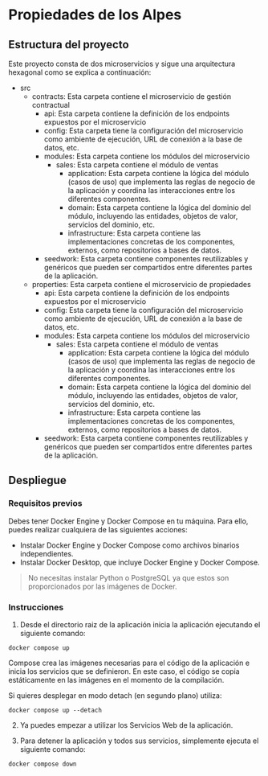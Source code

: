 # Propiedades de los Alpes

## Estructura del proyecto

Este proyecto consta de dos microservicios y sigue una arquitectura hexagonal como se explica a continuación:

* src
 	* contracts: Esta carpeta contiene el microservicio de gestión contractual
		* api: Esta carpeta contiene la definición de los endpoints expuestos por el microservicio
		* config: Esta carpeta tiene la configuración del microservicio como ambiente de ejecución, URL de conexión a la base de datos, etc.
		* modules: Esta carpeta contiene los módulos del microservicio
			* sales: Esta carpeta contiene el módulo de ventas
				* application: Esta carpeta contiene la lógica del módulo (casos de uso) que implementa las reglas de negocio de la aplicación y coordina las interacciones entre los diferentes componentes.
				* domain: Esta carpeta contiene la lógica del dominio del módulo, incluyendo las entidades, objetos de valor, servicios del dominio, etc.
				* infrastructure: Esta carpeta contiene las implementaciones concretas de los componentes, externos, como repositorios a bases de datos.
		* seedwork: Esta carpeta contiene componentes reutilizables y genéricos que pueden ser compartidos entre diferentes partes de la aplicación.
 	* properties: Esta carpeta contiene el microservicio de propiedades
		* api: Esta carpeta contiene la definición de los endpoints expuestos por el microservicio
		* config: Esta carpeta tiene la configuración del microservicio como ambiente de ejecución, URL de conexión a la base de datos, etc.
		* modules: Esta carpeta contiene los módulos del microservicio
			* sales: Esta carpeta contiene el módulo de ventas
				* application: Esta carpeta contiene la lógica del módulo (casos de uso) que implementa las reglas de negocio de la aplicación y coordina las interacciones entre los diferentes componentes.
				* domain: Esta carpeta contiene la lógica del dominio del módulo, incluyendo las entidades, objetos de valor, servicios del dominio, etc.
				* infrastructure: Esta carpeta contiene las implementaciones concretas de los componentes, externos, como repositorios a bases de datos.
		* seedwork: Esta carpeta contiene componentes reutilizables y genéricos que pueden ser compartidos entre diferentes partes de la aplicación.

## Despliegue

### Requisitos previos

Debes tener Docker Engine y Docker Compose en tu máquina. Para ello, puedes realizar cualquiera de las siguientes acciones:

* Instalar Docker Engine y Docker Compose como archivos binarios independientes.
* Instalar Docker Desktop, que incluye Docker Engine y Docker Compose.

> No necesitas instalar Python o PostgreSQL ya que estos son proporcionados por las imágenes de Docker.

### Instrucciones

1. Desde el directorio raiz de la aplicación inicia la aplicación ejecutando el siguiente comando:

 ```
 docker compose up
 ```

 Compose crea las imágenes necesarias para el código de la aplicación e inicia los servicios que se definieron. En este caso, el código se copia estáticamente en las imágenes en el momento de la compilación.

 Si quieres desplegar en modo detach (en segundo plano) utiliza:

 ```
 docker compose up --detach
 ```

2. Ya puedes empezar a utilizar los Servicios Web de la aplicación.

3. Para detener la aplicación y todos sus servicios, simplemente ejecuta el siguiente comando:

 ```
 docker compose down
 ```
